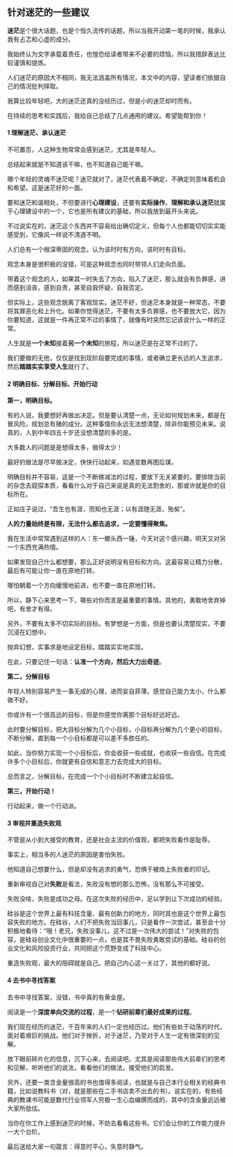## 针对迷茫的一些建议

**迷茫**是个很大话题，也是个恒久流传的话题，所以当我开动第一笔的时候，我承认我有忐忑和心虚的成分。

我始终认为文字承载着责任，也惶恐给读者带来不必要的烦恼，所以我措辞表达比较谨慎和提炼。

人们迷茫的原因大不相同，我无法涵盖所有情况，本文中的内容，望读者们依据自己的情况批判择取。

我算比较年轻吧，大的迷茫还真的没经历过，但是小的迷茫却时而有。

在持续的思考和实践后，我给自己总结了几点通用的建议。希望能帮到你！

#### 1 理解迷茫、承认迷茫

不可置否，人这种生物常常会感到迷茫，尤其是年轻人。

总结起来就是不知道该干嘛，也不知道自己能干嘛。

哪个年轻的灵魂不迷茫呢？迷茫就对了，迷茫代表着不确定，不确定则意味着机会和希望。这是迷茫好的一面。

要和迷茫和谐相处，不但要进行**心理建设**，还要有**实际操作**。**理解和承认迷茫**就属于心理建设中的一个，它也是所有建议的基础，所以我放到最开头来说。

不过说实在的，迷茫这个东西并不容易给出确切定义，但每个人也都能切切实实能感受到，它像风一样说不清道不明。

人们总有一个根深蒂固的观念，认为该时时有方向，该时时有目标。

观念本身是很积极的没错，可是这种观念也同时带领人们走向负面。

带着这个观念的人，如果其一时失去了方向，陷入了迷茫，那么就会有负罪感，进而感到沮丧，感到自责，甚至自我怀疑，自我否定。

但实际上，这些观念脱离了客观现实。迷茫不好，但迷茫本身就是一种常态，不要将其罪恶化和上升化。如果你觉得迷茫，不要有太多负罪感，也不要放大它，因为你要知道，这就是一件再正常不过的事情了，就像有时突然忘记该说什么一样的正常。

人生就是**一个未知**接着**另一个未知**的旅程，所以迷茫是在正常不过的了。

我们要做的无他，仅仅是找到现阶段要完成的事情，或者确立更长远的人生追求，然后**踏踏实实享受人生**就行了。

#### 2 明确目标、分解目标、开始行动

**第一，明确目标。**

有的人说，我要想好再做出决定。但是要认清楚一点，无论如何规划未来，都是在冒风险，规划总有赌的成分。这种事情你永远无法想清楚，除非你能预见未来。说真的，人到中年四五十岁还没想清楚的多的是。

大多数人的问题是是想得太多，做得太少！

最好的做法是尽早做决定，快快行动起来，如遇变数再图后谋。

明确目标并不容易，这是一个不断做减法的过程，要放下无关紧要的，要排除当前的杂念去窥探本质，看看什么对于自己来说是真的无法割舍的，那或许就是你的目标所在。

正如庄子说过，“吾生也有涯，而知也无涯；以有涯随无涯，殆矣”。

**人的力量始终是有限，无法什么都去追求，一定要懂得聚焦。**

我在生活中常常遇到这样的人：东一榔头西一锤，今天对这个感兴趣，明天又对另一个东西充满热情。

如果发现自己什么都想要，那么正好说明没有目标和方向。这最容易让精力分散，最后有可能让你一直在原地打转。

哪怕朝着一个方向缓慢地前进，也不要一直在原地打转。

所以，静下心来思考一下，哪些对你而言是最重要的事情。其他的，勇敢地舍弃掉吧，有舍才有得。

另外，不要有太多不切实际的目标。有梦想是一方面，但是也要认清楚现实，不要沉浸在幻想中。

抛弃幻想，实事求是地设定目标，踏踏实实地实现。

在此，只要记住一句话：**认准一个方向，然后大力出奇迹**。

**第二，分解目标**

年轻人特别容易产生一事无成的心理，进而妄自菲薄。感觉自己能力太小，什么都做不好。

你或许有一个很高远的目标，但是你感觉你离那个目标好远好远。

此时要分解目标，把大目标分解为几个小目标，小目标再分解为几个更小的目标，不断分解，直到每一个小目标都是可以差不多胜任的。

如此，当你努力实现一个小目标后，你会收获一些成就，也收获一些自信。在完成许多个小目标后，你就更有自信和意志力去完成大的目标。

总而言之，分解目标，在完成一个个小目标时不断建立起自信。

**第三，开始行动！**

行动起来，做一个行动派。

#### 3 审视并重造失败观

不管是从小到大接受的教育，还是社会主流的价值观，都把失败看作是耻辱。

事实上，相当多的人迷茫的原因是害怕失败。

他知道自己想要什么，但是却没有追求的勇气，恐惧于被烙上失败者的印记。

重新审视自己对**失败**是看法，失败没有想的那么恐怖，没有那么不可接受。

失败没啥，失败是成功之母。在这次失败的经历中，足以学到让下次成功的经验。

硅谷是这个世界上最有科技含量、最有创新力的地方，同时其也是这个世界上最包容失败的地方。在硅谷，人们不把失败当回事儿，只是看作一次尝试，甚至会十分积极地看待：“哦！老兄，失败没事儿，这不过是一次伟大的尝试！”对失败的包容，是硅谷创业文化中很重要的一点，也是其不畏失败勇敢尝试的基础。硅谷的创业文化和风险投资行业，共同把这个荒野变成了科技中心。

重造失败观，最大的阻碍就是自己。把自己内心这一关过了，其他的都好说。

#### 4 去书中寻找答案

去书中寻找答案，没错，书中真的有黄金屋。

阅读是一个**深度单向交流的过程**，是一个**钻研前辈们最好成果的过程**。

我们现在经历的迷茫，千百年来的人们一定也经历过。他们有些处于动荡的时代，面对着艰巨的挑战。他们对于挫折，对于迷茫，乃至对于人生一定有很深刻的见解。

放下眼前碎片化的信息，沉下心来，去阅读吧。尤其是阅读那些伟大前辈们的思考和见解，听听他们的说法，看看他们的做法，接受他们的启发。

另外，还要一类含金量很高的书也值得多阅读，也就是与自己本行业相关的经典书籍，比如说教科书（对，就是那些在二手书店卖不出去的书）。说实在的，有些经典的教课书可能是数代行业领军人穷极一生心血编撰而成的，其中的含金量远远被大家所低估。

当你在你工作上感到迷茫的时候，不妨去看看这些书。它们会让你的工作能力提升一大个台阶。

最后送给大家一句箴言：得意时平心，失意时静气。
